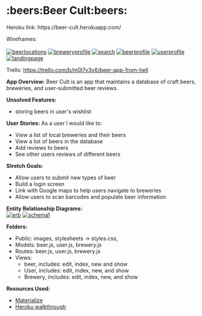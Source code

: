 <h1>:beers:Beer Cult:beers:</h1>
Heroku link: https://beer-cult.herokuapp.com/

Wireframes:
<br><br>
<a href="https://ibb.co/nbKJs5"><img src="https://preview.ibb.co/h6Gbek/beerlocations.jpg" alt="beerlocations" border="0"></a>
<a href="https://ibb.co/c4ZjX5"><img src="https://preview.ibb.co/hUdBC5/breweryprofile.jpg" alt="breweryprofile" border="0"></a>
<a href="https://ibb.co/mzNhKk"><img src="https://preview.ibb.co/b5DYQQ/search.jpg" alt="search" border="0"></a>
<a href="https://ibb.co/dKZjX5"><img src="https://preview.ibb.co/mn6bek/beerprofile.jpg" alt="beerprofile" border="0"></a>
<a href="https://ibb.co/kA3NKk"><img src="https://preview.ibb.co/mgvDQQ/userprofile.jpg" alt="userprofile" border="0"></a>
<a href="https://ibb.co/emZ7kQ"><img src="https://preview.ibb.co/dW8BC5/landingpage.jpg" alt="landingpage" border="0"></a>

Trello: https://trello.com/b/m0l7v3v6/beer-app-from-hell

<b>App Overview:</b>
Beer Cult is an app that maintains a database of craft beers, breweries, and user-submitted beer reviews.

<b>Unsolved Features:</b>
- storing beers in user's wishlist

<b>User Stories:</b>
As a user I would like to:
  - View a list of local breweries and their beers
  - View a list of beers in the database
  - Add reviews to beers
  - See other users reviews of different beers

<b>Stretch Goals:</b>
- Allow users to submit new types of beer
- Build a login screen
- Link with Google maps to help users navigate to breweries
- Allow users to scan barcodes and populate beer information

<b>Entity Relationship Diagrams:</b><br>
<a href="https://ibb.co/gw7Gek"><img src="https://preview.ibb.co/m5mnkQ/erb.jpg" alt="erb" border="0"></a>
<a href="https://ibb.co/itids5"><img src="https://preview.ibb.co/hiGys5/schema1.jpg" alt="schema1" border="0"></a>

<b>Folders:</b><br>
- Public: images, stylesheets -> styles.css,<br>
- Models: beer.js, user.js, brewery.js<br>
- Routes: beer.js, user.js, brewery.js<br>
- Views:<br>
    - beer, includes: edit, index, new and show<br>
    - User, includes: edit, index, new, and show<br>
    - Brewery, includes: edit, index, new, and show

<b>Resources Used:</b>
* <a href="http://materializecss.com/"> Materialize </a>
* <a href="https://readwrite.com/2014/09/23/heroku-for-beginners-app-hosting-101/"> Heroku walkthrough </a>

